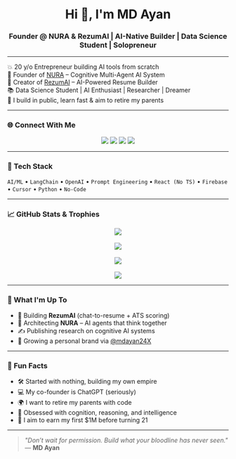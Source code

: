 <h1 align="center">Hi 👋, I'm MD Ayan</h1>
<h3 align="center">Founder @ NURA & RezumAI | AI-Native Builder | Data Science Student | Solopreneur</h3>

---

💥 20 y/o Entrepreneur building AI tools from scratch  
🧠 Founder of [NURA](https://nuraai.online) – Cognitive Multi-Agent AI System  
📄 Creator of [RezumAI](https://rezumai.com) – AI-Powered Resume Builder  
📚 Data Science Student | AI Enthusiast | Researcher | Dreamer  
🚀 I build in public, learn fast & aim to retire my parents

---

### 🌐 Connect With Me

<p align="center">
  <a href="https://github.com/mdayanbag"><img src="https://img.shields.io/badge/GitHub-000?style=for-the-badge&logo=github&logoColor=white" /></a>
  <a href="https://x.com/mdayan24X"><img src="https://img.shields.io/badge/X-1DA1F2?style=for-the-badge&logo=twitter&logoColor=white" /></a>
  <a href="https://www.linkedin.com/in/adithya-s-kolavi"><img src="https://img.shields.io/badge/LinkedIn-0A66C2?style=for-the-badge&logo=linkedin&logoColor=white" /></a>
  <a href="mailto:mdayanbag@gmail.com"><img src="https://img.shields.io/badge/Gmail-EA4335?style=for-the-badge&logo=gmail&logoColor=white" /></a>
</p>

---

### 🔧 Tech Stack
`AI/ML` • `LangChain` • `OpenAI` • `Prompt Engineering` • `React (No TS)` • `Firebase` • `Cursor` • `Python` • `No-Code`

---

### 📈 GitHub Stats & Trophies

<p align="center">
  <img src="https://github-profile-trophy.vercel.app/?username=mdayanbag&theme=darkhub&no-bg=true&row=1&column=6" />
  <br><br>
  <img src="https://github-readme-streak-stats.herokuapp.com?user=mdayanbag&theme=highcontrast&hide_border=true" />
  <br><br>
  <img src="https://github-readme-stats.vercel.app/api?username=mdayanbag&show_icons=true&theme=dark&hide_border=true" />
  <br><br>
  <img src="https://github-readme-stats.vercel.app/api/top-langs/?username=mdayanbag&layout=compact&theme=dark&hide_border=true" />
</p>

---

### 🧠 What I'm Up To

- 🚀 Building **RezumAI** (chat-to-resume + ATS scoring)
- 🤖 Architecting **NURA** – AI agents that think together
- ✍️ Publishing research on cognitive AI systems
- 🧵 Growing a personal brand via [@mdayan24X](https://x.com/mdayan24X)

---

### 💬 Fun Facts

- 🛠 Started with nothing, building my own empire  
- 💻 My co-founder is ChatGPT (seriously)  
- 🌍 I want to retire my parents with code  
- 🧠 Obsessed with cognition, reasoning, and intelligence  
- 🎯 I aim to earn my first $1M before turning 21  

---

> _"Don’t wait for permission. Build what your bloodline has never seen."_  
> — **MD Ayan**

